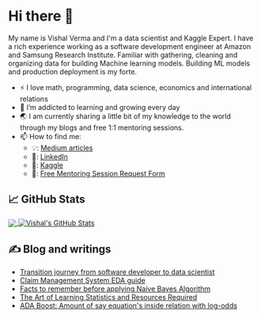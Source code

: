 # Hi there 👋
My name is Vishal Verma and I'm a data scientist and Kaggle Expert. I have a rich experience working as a software development engineer at Amazon and Samsung Research Institute. Familiar with gathering, cleaning and organizing data for building Machine learning models. Building ML models and production deployment is my forte.

- :zap: I love math, programming, data science, economics and international relations
- 🌱 I’m addicted to learning and growing every day
- :earth_asia: I am currently sharing a little bit of my knowledge to the world through my blogs and free 1:1 mentoring sessions.
- 📫 How to find me: 
  - 💡: [Medium articles](https://medium.com/@vishalvermavv17)
  - 🏢: [LinkedIn](https://www.linkedin.com/in/vishalvermacse/)
  - 🧠: [Kaggle](https://www.kaggle.com/crashoverdrive)
  - 🤝: [Free Mentoring Session Request Form](https://forms.gle/dPSQr26GF5CkW36p7)


## &#x1f4c8; GitHub Stats

<a href="https://github.com/vishalvermavv17/vishalvermavv17">
  <img align="center" src="https://github-readme-stats.vercel.app/api/top-langs/?username=vishalvermavv17&hide=java,html,tex&title_color=ffffff&text_color=c9cacc&icon_color=2bbc8a&bg_color=1d1f21&langs_count=3" />
</a>
<a href="https://github.com/vishalvermavv17/vishalvermavv17">
  <img align="center" src="https://github-readme-stats.vercel.app/api?username=vishalvermavv17&show_icons=true&line_height=27&count_private=true&title_color=ffffff&text_color=c9cacc&icon_color=2bbc8a&bg_color=1d1f21" alt="Vishal's GitHub Stats" />
</a>

## &#x270d; Blog and writings

- [Transition journey from software developer to data scientist](https://vishalvermavv17.medium.com/software-engineer-to-data-scientist-tranisition-journey-2c7a3f8c30d9)
- [Claim Management System EDA guide](https://www.kaggle.com/code/crashoverdrive/cms-complete-eda-guide)
- [Facts to remember before applying Naive Bayes Algorithm](https://www.linkedin.com/posts/vishalvermacse_datascience-classification-probability-activity-6926788923079688192-S-1j?utm_source=linkedin_share&utm_medium=member_desktop_web)
- [The Art of Learning Statistics and Resources Required](https://vishalvermavv17.medium.com/statistics-resource-guide-bdd083e1e8a8)
- [ADA Boost: Amount of say equation's inside relation with log-odds](https://www.linkedin.com/posts/vishalvermacse_machinelearning-datascience-boosting-activity-6950260027093856256-ifyG?utm_source=linkedin_share&utm_medium=member_desktop_web)
  

